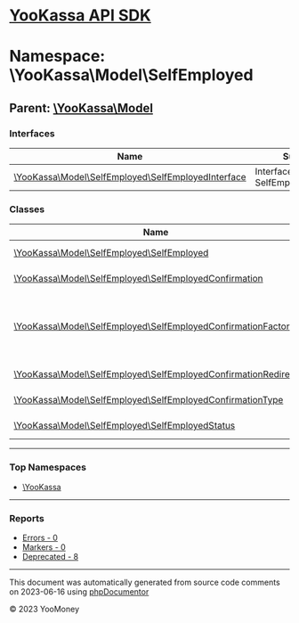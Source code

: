 # [YooKassa API SDK](../home.md)

# Namespace: \YooKassa\Model\SelfEmployed

## Parent: [\YooKassa\Model](../namespaces/yookassa-model.md)

### Interfaces

| Name | Summary |
| ---- | ------- |
| [\YooKassa\Model\SelfEmployed\SelfEmployedInterface](../classes/YooKassa-Model-SelfEmployed-SelfEmployedInterface.md) | Interface SelfEmployedInterface. |

### Classes

| Name | Summary |
| ---- | ------- |
| [\YooKassa\Model\SelfEmployed\SelfEmployed](../classes/YooKassa-Model-SelfEmployed-SelfEmployed.md) | Класс, представляющий модель SelfEmployed. |
| [\YooKassa\Model\SelfEmployed\SelfEmployedConfirmation](../classes/YooKassa-Model-SelfEmployed-SelfEmployedConfirmation.md) | Класс, представляющий модель SelfEmployedConfirmation. |
| [\YooKassa\Model\SelfEmployed\SelfEmployedConfirmationFactory](../classes/YooKassa-Model-SelfEmployed-SelfEmployedConfirmationFactory.md) | Фабрика создания объекта сценария подтверждения пользователем заявки ЮMoney на получение прав для регистрации чеков в сервисе Мой налог. |
| [\YooKassa\Model\SelfEmployed\SelfEmployedConfirmationRedirect](../classes/YooKassa-Model-SelfEmployed-SelfEmployedConfirmationRedirect.md) | Класс, представляющий модель SelfEmployedConfirmationRedirect. |
| [\YooKassa\Model\SelfEmployed\SelfEmployedConfirmationType](../classes/YooKassa-Model-SelfEmployed-SelfEmployedConfirmationType.md) | Класс, представляющий модель SelfEmployedConfirmationType. |
| [\YooKassa\Model\SelfEmployed\SelfEmployedStatus](../classes/YooKassa-Model-SelfEmployed-SelfEmployedStatus.md) | Класс, представляющий модель SelfEmployedStatus. |

---

### Top Namespaces

* [\YooKassa](../namespaces/yookassa.md)

---

### Reports
* [Errors - 0](../reports/errors.md)
* [Markers - 0](../reports/markers.md)
* [Deprecated - 8](../reports/deprecated.md)

---

This document was automatically generated from source code comments on 2023-06-16 using [phpDocumentor](http://www.phpdoc.org/)

&copy; 2023 YooMoney